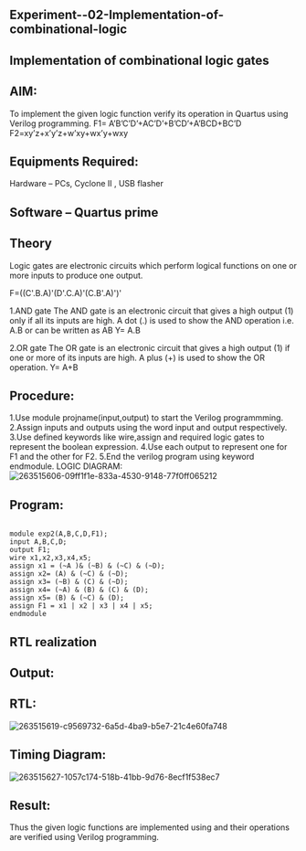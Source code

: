 ## Experiment--02-Implementation-of-combinational-logic
## Implementation of combinational logic gates

## AIM:
To implement the given logic function verify its operation in Quartus using Verilog programming. F1= A’B’C’D’+AC’D’+B’CD’+A’BCD+BC’D F2=xy’z+x’y’z+w’xy+wx’y+wxy

## Equipments Required:
Hardware – PCs, Cyclone II , USB flasher
## Software – Quartus prime
## Theory
Logic gates are electronic circuits which perform logical functions on one or more inputs to produce one output.

F=((C'.B.A)'(D'.C.A)'(C.B'.A)')'

1.AND gate The AND gate is an electronic circuit that gives a high output (1) only if all its inputs are high. A dot (.) is used to show the AND operation i.e. A.B or can be written as AB Y= A.B

2.OR gate The OR gate is an electronic circuit that gives a high output (1) if one or more of its inputs are high. A plus (+) is used to show the OR operation. Y= A+B

## Procedure:
 1.Use module projname(input,output) to start the Verilog programmming.
 2.Assign inputs and outputs using the word input and output respectively.
 3.Use defined keywords like wire,assign and required logic gates to represent the boolean expression. 
 4.Use each output to represent one for F1 and the other for F2. 5.End the verilog program using keyword endmodule.
LOGIC DIAGRAM:
![263515606-09ff1f1e-833a-4530-9148-77f0ff065212](https://github.com/JAYAVARTHAN-P/Experiment--02-Implementation-of-combinational-logic-/assets/121369281/d1f31acc-809d-4da8-b470-b0f5c663790f)


## Program:
``` Program to implement the given logic function and to verify its operations in quartus using Verilog programming. Developed by: JAYAVARTHAN P RegisterNumber: 212222100015

module exp2(A,B,C,D,F1);
input A,B,C,D;
output F1;
wire x1,x2,x3,x4,x5;
assign x1 = (~A )& (~B) & (~C) & (~D);
assign x2= (A) & (~C) & (~D);
assign x3= (~B) & (C) & (~D);
assign x4= (~A) & (B) & (C) & (D);
assign x5= (B) & (~C) & (D);
assign F1 = x1 | x2 | x3 | x4 | x5;
endmodule
```

## RTL realization
## Output:
## RTL:
![263515619-c9569732-6a5d-4ba9-b5e7-21c4e60fa748](https://github.com/JAYAVARTHAN-P/Experiment--02-Implementation-of-combinational-logic-/assets/121369281/a697066a-37ec-4a91-9e3c-54d25ba60be1)


## Timing Diagram:

![263515627-1057c174-518b-41bb-9d76-8ecf1f538ec7](https://github.com/JAYAVARTHAN-P/Experiment--02-Implementation-of-combinational-logic-/assets/121369281/224c0e18-1ff1-43d6-8509-a5623a6474c3)



## Result:
Thus the given logic functions are implemented using and their operations are verified using Verilog programming.
